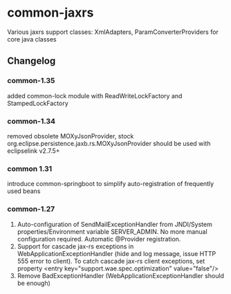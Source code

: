 # common-jaxrs
Various jaxrs support classes: XmlAdapters, ParamConverterProviders for core java classes

## Changelog

### common-1.35
added common-lock module with ReadWriteLockFactory and StampedLockFactory

### common-1.34
removed obsolete MOXyJsonProvider, stock org.eclipse.persistence.jaxb.rs.MOXyJsonProvider should be used
with eclipselink v2.7.5+

### common 1.31
introduce common-springboot to simplify auto-registration of frequently used beans

### common-1.27
1. Auto-configuration of SendMailExceptionHandler from JNDI/System properties/Environment variable SERVER_ADMIN. No more manual configuration required. Automatic @Provider registration.
2. Support for cascade jax-rs exceptions in WebApplicationExceptionHandler (hide and log message, issue HTTP 555 error to client). To catch cascade jax-rs client exceptions, set property
  &lt;entry key="support.wae.spec.optimization" value="false"/>
3. Remove BadExceptionHandler (WebApplicationExceptionHandler should be enough)
